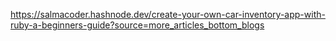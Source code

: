 https://salmacoder.hashnode.dev/create-your-own-car-inventory-app-with-ruby-a-beginners-guide?source=more_articles_bottom_blogs
